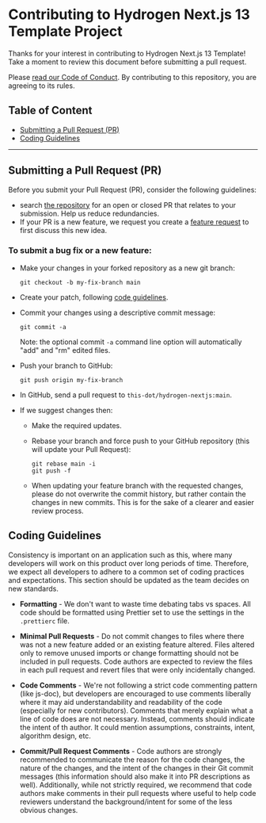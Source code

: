 # Contributing to Hydrogen Next.js 13 Template Project

Thanks for your interest in contributing to Hydrogen Next.js 13 Template! Take a moment to review this document before submitting a pull request.

Please [read our Code of Conduct](CODE_OF_CONDUCT.md). By contributing to this repository, you are agreeing to its rules.

## Table of Content

- [Submitting a Pull Request (PR)](#submitting-a-pull-request-pr)
- [Coding Guidelines](#coding-guidelines)

---

## Submitting a Pull Request (PR)

Before you submit your Pull Request (PR), consider the following guidelines:

- search [the repository](https://github.com/thisdot/hydrogen-nextjs/pulls) for an open or closed PR that relates to your submission. Help us reduce redundancies.
- If your PR is a new feature, we request you create a [feature request](https://github.com/thisdot/hydrogen-nextjs/discussions/new?category=ideas) to first discuss this new idea.

### To submit a bug fix or a new feature:

- Make your changes in your forked repository as a new git branch:

  ```shell
  git checkout -b my-fix-branch main
  ```

- Create your patch, following [code guidelines](#coding-guidelines).
- Commit your changes using a descriptive commit message:

  ```shell
  git commit -a
  ```

  Note: the optional commit `-a` command line option will automatically "add" and "rm" edited files.

- Push your branch to GitHub:

  ```shell
  git push origin my-fix-branch
  ```

- In GitHub, send a pull request to `this-dot/hydrogen-nextjs:main`.
- If we suggest changes then:

  - Make the required updates.
  - Rebase your branch and force push to your GitHub repository (this will update your Pull Request):

    ```shell
    git rebase main -i
    git push -f
    ```

  - When updating your feature branch with the requested changes, please do not overwrite the commit history, but rather contain the changes in new commits. This is for the sake of a clearer and easier review process.

## Coding Guidelines

Consistency is important on an application such as this, where many developers will work on this product over long periods of time. Therefore, we expect all developers to adhere to a common set of coding practices and expectations. This section should be updated as the team decides on new standards.

- **Formatting** - We don't want to waste time debating tabs vs spaces. All code should be formatted using Prettier set to use the settings in the `.prettierc` file.

- **Minimal Pull Requests** - Do not commit changes to files where there was not a new feature added or an existing feature altered. Files altered only to remove unused imports or change formatting should not be included in pull requests. Code authors are expected to review the files in each pull request and revert files that were only incidentally changed.

- **Code Comments** - We're not following a strict code commenting pattern (like js-doc), but developers are encouraged to use comments liberally where it may aid understandability and readability of the code (especially for new contributors). Comments that merely explain what a line of code does are not necessary. Instead, comments should indicate the intent of th author. It could mention assumptions, constraints, intent, algorithm design, etc.

- **Commit/Pull Request Comments** - Code authors are strongly recommended to communicate the reason for the code changes, the nature of the changes, and the intent of the changes in their Git commit messages (this information should also make it into PR descriptions as well). Additionally, while not strictly required, we recommend that code authors make comments in their pull requests where useful to help code reviewers understand the background/intent for some of the less obvious changes.
